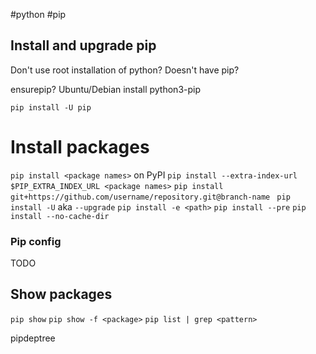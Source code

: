 #python #pip

## Install and upgrade pip

Don't use root installation of python? Doesn't have pip?

ensurepip?
Ubuntu/Debian install python3-pip

`pip install -U pip`
# Install packages

`pip install <package names>` on PyPI
`pip install --extra-index-url $PIP_EXTRA_INDEX_URL <package names>`
`pip install git+https://github.com/username/repository.git@branch-name
`
`pip install -U`  aka `--upgrade`
`pip install -e <path>`
`pip install --pre`
`pip install --no-cache-dir`

### Pip config

TODO
## Show packages

`pip show`
`pip show -f <package>`
`pip list | grep <pattern>`

pipdeptree